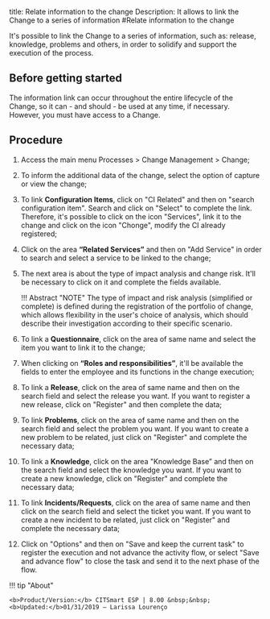 title: Relate information to the change
Description: It allows to link the Change to a series of information
#Relate information to the change

It's possible to link the Change to a series of information, such as: release, knowledge, problems and others, in order to solidify and support the execution of the process.

Before getting started
----------------

The information link can occur throughout the entire lifecycle of the Change, so
it can - and should - be used at any time, if necessary. However,
you must have access to a Change.

Procedure
-------------

1.  Access the main menu Processes \>
    Change Management \> Change;

2.  To inform the additional data of the change, select the option of capture
    or view the change;

3.  To link **Configuration Items**, click on "CI Related" and then on "search configuration
    item". Search and click on "Select" to complete the link. Therefore, it's possible to
    click on the icon "Services", link it to the change and click on the icon "Chonge",
    modify the CI already registered;

4.  Click on the area **“Related Services”** and then on "Add Service" in order to
    search and select a service to be linked to the change;

5.  The next area is about the type of impact analysis and change risk. It'll be
    necessary to click on it and complete the fields available.

    !!! Abstract "NOTE"
        The type of impact and risk analysis (simplified or complete) is defined
        during the registration of the portfolio of change, which allows flexibility
        in the user's choice of analysis, which should describe their
        investigation according to their specific scenario.

6.  To link a **Questionnaire**, click on the area of same name and select the item
    you want to link it to the change;

7.  When clicking on **“Roles and responsibilities”**, it'll be available the fields to
    enter the employee and its functions in the change execution;

8.  To link a **Release**, click on the area of same name and then on the search field
    and select the release you want. If you want to register a new release, click
    on "Register" and then complete the data;

9.  To link **Problems**, click on the area of same name and then on the search field
    and select the problem you want. If you want to create a new problem to be related,
    just click on "Register" and complete the necessary data;

10. To link a **Knowledge**, click on the area "Knowledge Base” and then on the search
    field and select the knowledge you want. If you want to create a new knowledge,
    click on "Register" and complete the necessary data;

11. To link **Incidents/Requests**, click on the area of same name and then click on
    the search field and select the ticket you want. If you want to create a new
    incident to be related, just click on "Register" and complete the necessary data;

12. Click on "Options" and then on "Save and keep the current task" to register the execution
    and not advance the activity flow, or select "Save and advance flow" to close the task
    and send it to the next phase of the flow.
    
!!! tip "About"

    <b>Product/Version:</b> CITSmart ESP | 8.00 &nbsp;&nbsp;
    <b>Updated:</b>01/31/2019 – Larissa Lourenço

